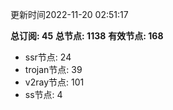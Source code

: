 更新时间2022-11-20 02:51:17

**总订阅: 45**
**总节点: 1138**
**有效节点: 168**
- ssr节点: 24
- trojan节点: 39
- v2ray节点: 101
- ss节点: 4
